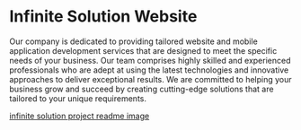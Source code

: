 

# Infinite Solution Website


Our company is dedicated to providing tailored website and mobile application development services that are designed to meet the specific needs of your business. Our team comprises highly skilled and experienced professionals who are adept at using the latest technologies and innovative approaches to deliver exceptional results. We are committed to helping your business grow and succeed by creating cutting-edge solutions that are tailored to your unique requirements.

[infinite solution project readme image](./public/imgs/jpegs/is-readme.jpg)


